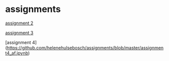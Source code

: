 # assignments

[assignment 2](https://github.com/helenehulsebosch/assignments/blob/master/assignment2notebook.ipynb)

[assignment 3](https://github.com/helenehulsebosch/assignments/blob/master/assignment3.ipynb) 

[assignment 4] (https://github.com/helenehulsebosch/assignments/blob/master/assignment4_af.ipynb) 
